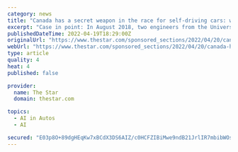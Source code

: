 ```yaml
---
category: news
title: "Canada has a secret weapon in the race for self-driving cars: winter"
excerpt: "Case in point: In August 2018, two engineers from the University of Waterloo went on a ride in the “Autonomoose,” the school’s partly self-driving test vehicle. As they tooled around the suburbs of Waterloo, the vehicle — the first developed by a ..."
publishedDateTime: 2022-04-19T18:29:00Z
originalUrl: "https://www.thestar.com/sponsored_sections/2022/04/20/canada-has-a-secret-weapon-in-the-race-for-self-driving-cars--wi.html"
webUrl: "https://www.thestar.com/sponsored_sections/2022/04/20/canada-has-a-secret-weapon-in-the-race-for-self-driving-cars--wi.html"
type: article
quality: 4
heat: 4
published: false

provider:
  name: The Star
  domain: thestar.com

topics:
  - AI in Autos
  - AI

secured: "E03p8O+89dgHEqKw7xBCdX3DS6AIZ/c0HCFZIBiMwe9ndB21JrlIR7mbibWOs2jYaRT1MEmzK/5lwEp3o3gWrj6EzMr4bhD14GlMPuDbO3U+fB27WAcqsul3uS7guHC/EVMCqg8REk5cCeCzzVoU2L48lGhKM4Kx0ZqxG+OHt0zYcqu3MUXKaUlNlOggvWS/8HfEJgz8+eLheaAiGtYtJirKsUC0LfLpsLqlKQHTKvaneIEkNyFVrJr2lFucfBLdn/CJ2C07ygS2Sx4K6J1I/lxCsThjSp9lm3Ve6n6QXSY5CyrHvKjQ7HtZfSZuuXA+jxzKIEU+OLntH4birfle9FJavKyMSGJ8fcEfqp5in7M=;Xr0T97+l7Nnu2QHYLsvEVw=="
---
```


